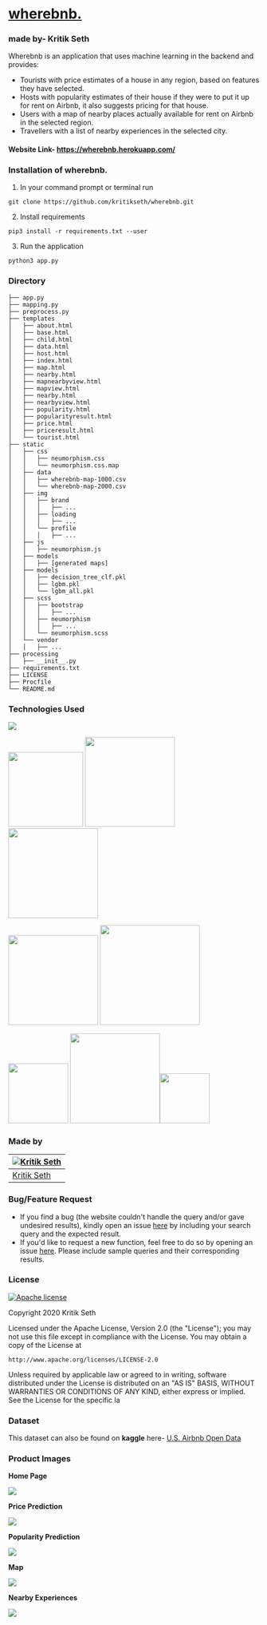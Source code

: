 <a href="https://wherebnb.herokuapp.com/" target="_blank"><h1 style="color:#0056B3">wherebnb.</h1></a>
<h3>made by- Kritik Seth</h3>

Wherebnb is an application that uses machine learning in the backend and provides:

* Tourists with price estimates of a house in any region, based on features they have selected.
* Hosts with popularity estimates of their house if they were to put it up for rent on Airbnb, it also suggests pricing for that house.
* Users with a map of nearby places actually available for rent on Airbnb in the selected region.
* Travellers with a list of nearby experiences in the selected city.

#### Website Link- https://wherebnb.herokuapp.com/
<!-- This repository contains only the backend functions of [wherebnb.](https://wherebnb.herokuapp.com/) web application. Many of the files have been hidden in order to make this difficult to reproduce without my consent.
If you want to have a look at all the files, contact me. -->

### Installation of wherebnb.

1. In your command prompt or terminal run
```
git clone https://github.com/kritikseth/wherebnb.git
```

2. Install requirements
```
pip3 install -r requirements.txt --user
```
3. Run the application
```
python3 app.py
```

### Directory
```
├── app.py
├── mapping.py
├── preprocess.py
├── templates 
│   ├── about.html
│   ├── base.html
│   ├── child.html
│   ├── data.html
│   ├── host.html
│   ├── index.html
│   ├── map.html
│   ├── nearby.html
│   ├── mapnearbyview.html
│   ├── mapview.html
│   ├── nearby.html
│   ├── nearbyview.html
│   ├── popularity.html
│   ├── popularityresult.html
│   ├── price.html
│   ├── priceresult.html
│   └── tourist.html
├── static
│   ├── css
│   │   ├── neumorphism.css
│   │   └── neumorphism.css.map
│   ├── data
│   │   ├── wherebnb-map-1000.csv
│   │   └── wherebnb-map-2000.csv
│   ├── img
│   │   ├── brand
│   │   │   ├── ...
│   │   ├── loading
│   │   │   ├── ...
│   │   └── profile
│   │   │   ├── ...
│   ├── js
│   │   ├── neumorphism.js
│   ├── models
│   │   ├── [generated maps]
│   ├── models
│   │   ├── decision_tree_clf.pkl
│   │   ├── lgbm.pkl
│   │   └── lgbm_all.pkl
│   ├── scss
│   │   ├── bootstrap
│   │   │   ├── ...
│   │   ├── neumorphism
│   │   │   ├── ...
│   │   └── neumorphism.scss
│   └── vendor
│   │   ├── ...
├── processing
│   ├── __init__.py
├── requirements.txt
├── LICENSE
├── Procfile
└── README.md
```

### Technologies Used

![](https://forthebadge.com/images/badges/made-with-python.svg)

[<img target="_blank" src="https://upload.wikimedia.org/wikipedia/commons/0/05/Scikit_learn_logo_small.svg" width=150>](https://scikit-learn.org/stable/) [<img target="_blank" src="https://flask.palletsprojects.com/en/1.1.x/_images/flask-logo.png" width=180>](https://flask.palletsprojects.com/en/1.1.x/) [<img target="_blank" src="https://number1.co.za/wp-content/uploads/2017/10/gunicorn_logo-300x85.png" width=180>](https://gunicorn.org)

[<img target="_blank" src="https://lightgbm.readthedocs.io/en/latest/_images/LightGBM_logo_black_text.svg" width=180>](https://lightgbm.readthedocs.io/en/latest/) 
[<img target="_blank" src="https://www.tableau.com/sites/default/files/pages/tableau_cmyk_2015.png" width=200>](https://www.tableau.com/) 

[<img target="_blank" src="https://joblib.readthedocs.io/en/latest/_static/joblib_logo.svg" width=120>](https://joblib.readthedocs.io/en/latest/) [<img target="_blank" src="https://images.g2crowd.com/uploads/product/image/social_landscape/social_landscape_bf0fb4cb7fe948c42f37ded73895638f/salesforce-heroku.png" width=180>](https://www.heroku.com/)[<img target="_blank" src="https://openjsf.org/wp-content/uploads/sites/84/2019/10/jquery-logo-vertical_large_square.png" width=100>](https://jquery.com/)

### Made by
[![Kritik Seth](https://avatars2.githubusercontent.com/u/39276404?s=460&u=fa82c2a3cbf3454758cafdc9e834745f1434b802&v=4)](https://kritikseth.github.io/) |
-|
[Kritik Seth](https://kritikseth.github.io/) |)

### Bug/Feature Request
* If you find a bug (the website couldn't handle the query and/or gave undesired results), kindly open an issue [here](https://github.com/kritikseth/wherebnb/issues/new) by including your search query and the expected result.
* If you'd like to request a new function, feel free to do so by opening an issue [here](https://github.com/kritikseth/wherebnb/issues/new). Please include sample queries and their corresponding results.


### License
[![Apache license](https://img.shields.io/badge/license-apache-blue?style=for-the-badge&logo=appveyor)](https://www.apache.org/licenses/LICENSE-2.0)

Copyright 2020 Kritik Seth

Licensed under the Apache License, Version 2.0 (the "License");
you may not use this file except in compliance with the License.
You may obtain a copy of the License at

    http://www.apache.org/licenses/LICENSE-2.0

Unless required by applicable law or agreed to in writing, software
distributed under the License is distributed on an "AS IS" BASIS,
WITHOUT WARRANTIES OR CONDITIONS OF ANY KIND, either express or implied.
See the License for the specific la

### Dataset
This dataset can also be found on **kaggle** here- [U.S. Airbnb Open Data](https://www.kaggle.com/kritikseth/us-airbnb-open-data)

### Product Images
**Home Page**

![](https://raw.githubusercontent.com/kritikseth/wherebnb/main/hosted/wherebnb-card-image.png)

**Price Prediction**

![](https://raw.githubusercontent.com/kritikseth/wherebnb/main/hosted/wherebnb_product_display_1.png)

**Popularity Prediction**

![](https://raw.githubusercontent.com/kritikseth/wherebnb/main/hosted/wherebnb_product_display_2.png)

**Map**

![](https://raw.githubusercontent.com/kritikseth/wherebnb/main/hosted/wherebnb_product_display_3.png)

**Nearby Experiences**

![](https://raw.githubusercontent.com/kritikseth/wherebnb/main/hosted/wherebnb_product_display_4.png)

